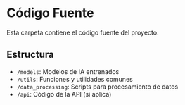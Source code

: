 # Código Fuente

Esta carpeta contiene el código fuente del proyecto.

## Estructura

- `/models`: Modelos de IA entrenados
- `/utils`: Funciones y utilidades comunes
- `/data_processing`: Scripts para procesamiento de datos
- `/api`: Código de la API (si aplica)
